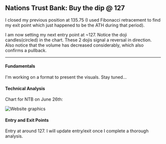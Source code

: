 ## Nations Trust Bank: Buy the dip @ 127

I closed my previous position at 135.75 (I used Fibonacci retracement to find my exit point which just happened to be the ATH during that period).

I am now setting my next entry point at ~127. Notice the doji candles(circled) in the chart. These 2 dojis signal a reversal in direction. Also notice that the volume has decreased considerably, which also confirms a pullback.

---

#### Fundamentals

I'm working on a format to present the visuals. Stay tuned...

#### Technical Analysis

Chart for NTB on June 26th:

![Website graphics](https://github.com/stockpickslk/stockpickslk.github.io/assets/173802017/476e58d6-f93d-4dac-a234-2353d177aec2)


#### Entry and Exit Points

Entry at around 127. I will update entry/exit once I complete a thorough analysis.

